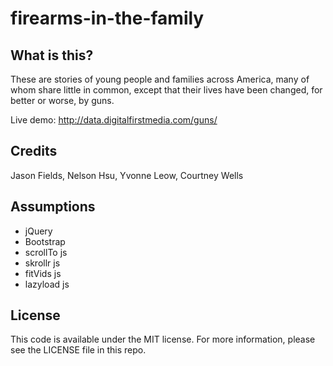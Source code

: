firearms-in-the-family
======================

What is this?
-------------
These are stories of young people and families across America, many of whom share little in common, except that their lives have been changed, for better or worse, by guns.

Live demo: http://data.digitalfirstmedia.com/guns/


Credits
---------

Jason Fields, Nelson Hsu, Yvonne Leow, Courtney Wells

Assumptions
-----------
* jQuery
* Bootstrap
* scrollTo js
* skrollr js
* fitVids js
* lazyload js


License
----------

This code is available under the MIT license. For more information, please see the LICENSE file in this repo.


